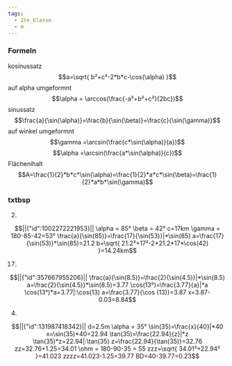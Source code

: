 ```yaml
---
tags:
  - 2te_Klasse
  - m
---
```

### Formeln
kosinussatz
$$a=\sqrt{ b²+c²-2*b*c-\cos(\alpha) }$$
auf alpha umgeformnt
$$\alpha = \arccos(\frac{-a²+b²+c²}{2bc})$$
sinussatz
$$\frac{a}{\sin(\alpha)}=\frac{b}{\sin(\beta)}=\frac{c}{\sin(\gamma)}$$
auf winkel umgeformnt
$$\gamma =\arcsin(\frac{c*\sin(\alpha)}{a})$$
$$\alpha =\arcsin(\frac{a*\sin(\alpha)}{c})$$
Flächenihalt
$$A=\frac{1}{2}*b*c*\sin(\alpha)=\frac{1}{2}*a*c*\sin(\beta)=\frac{1}{2}*a*b*\sin(\gamma)$$
### txtbsp
2)
```math
||{"id":1002272221953}||

\alpha = 85°
\beta = 42°
c=17km \gamma = 180-85-42=53°
\frac{a}{\sin(85)}=\frac{17}{\sin(53)}|*\sin(85)
a=\frac{17}{\sin(53)}*\sin(85)=21.2
b=\sqrt{ 21.2²+17²-2*21.2*17*\cos(42) }=14.24km
```
17)
```math
||{"id":357667955206}||

\frac{a}{\sin(8.5)}=\frac{2}{\sin(4.5)}|*\sin(8.5)
a=\frac{2}{\sin(4.5)}*\sin(8.5)=3.77
\cos(13°)=\frac{3.77}{a}|*a
\cos(13°)*a=3.77|:\cos(13)
a=\frac{3.77}{\cos (13)}=3.87
x=3.87-0.03=8.84
```
4)
```math
||{"id":131987418342}||

d=2.5m
\alpha = 35°
\sin(35)=\frac{x}{40}|*40
x=\sin(35)*40=22.94
\tan(35)=\frac{22.94}{z}|*z
\tan(35)*z=22.94|:\tan(35)
z=\frac{22.94}{\tan(35)}=32.76
zz=32.76+1.25=34.01
\ohm = 180-90-35 = 55
zzz=\sqrt{ 34.01²+22.94² }=41.023
zzzz=41.023-1.25=39.77
BD=40-39.77=0.23
```


